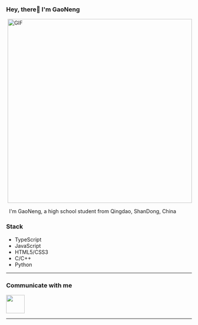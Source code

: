### Hey, there👋 I'm GaoNeng

<img align="right" alt="GIF" src="https://github-readme-stats.vercel.app/api?username=GaoNeng-wWw&theme=dark" width="500" style="margin-bottom:1em;"/>

&nbsp;&nbsp;I'm GaoNeng, a high school student from Qingdao, ShanDong, China


### Stack

- TypeScript
- JavaScript
- HTML5/CSS3
- C/C++
- Python

----

### Communicate with me
<a href="mailto:gaoneng-wWw@outlook.com" target="_blank" rel="noopener noreferrer"><img src="https://img.icons8.com/plasticine/100/000000/gmail.png"  width="50" /></a>

---
